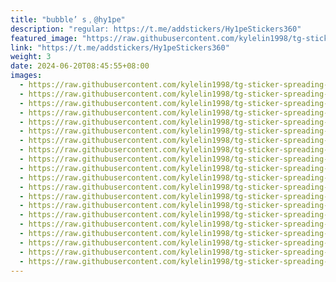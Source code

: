 ```yaml
---
title: "bubble’ s﹐@hy1pe"
description: "regular: https://t.me/addstickers/Hy1peStickers360"
featured_image: "https://raw.githubusercontent.com/kylelin1998/tg-sticker-spreading-worldwide-images/main/img/9c8fa973-f097-45cf-bd43-9c6a4f46d5f2.jpg"
link: "https://t.me/addstickers/Hy1peStickers360"
weight: 3
date: 2024-06-20T08:45:55+08:00
images:
  - https://raw.githubusercontent.com/kylelin1998/tg-sticker-spreading-worldwide-images/main/img/9c8fa973-f097-45cf-bd43-9c6a4f46d5f2.jpg
  - https://raw.githubusercontent.com/kylelin1998/tg-sticker-spreading-worldwide-images/main/img/82fae51e-85ce-435a-85ae-0d82dd41bebd.jpg
  - https://raw.githubusercontent.com/kylelin1998/tg-sticker-spreading-worldwide-images/main/img/a093cecf-16e7-477d-b74f-6a35083ebb94.jpg
  - https://raw.githubusercontent.com/kylelin1998/tg-sticker-spreading-worldwide-images/main/img/9536b07a-d8ad-4ce8-9b06-b95a662d87f0.jpg
  - https://raw.githubusercontent.com/kylelin1998/tg-sticker-spreading-worldwide-images/main/img/01659741-3efa-4ed7-938a-0647acd20239.jpg
  - https://raw.githubusercontent.com/kylelin1998/tg-sticker-spreading-worldwide-images/main/img/a70c5ab1-c49b-40af-81ff-fe08e105cc1e.jpg
  - https://raw.githubusercontent.com/kylelin1998/tg-sticker-spreading-worldwide-images/main/img/50ec05a4-f8f8-483e-b9c2-1eba989fe213.jpg
  - https://raw.githubusercontent.com/kylelin1998/tg-sticker-spreading-worldwide-images/main/img/e00f510e-7222-4713-a2a6-ce236372362a.jpg
  - https://raw.githubusercontent.com/kylelin1998/tg-sticker-spreading-worldwide-images/main/img/d4d2af9b-f09d-4db4-abb7-eb83d447d7e9.jpg
  - https://raw.githubusercontent.com/kylelin1998/tg-sticker-spreading-worldwide-images/main/img/b1c426b9-8859-457a-87e5-a143e821a1f8.jpg
  - https://raw.githubusercontent.com/kylelin1998/tg-sticker-spreading-worldwide-images/main/img/177fdb4b-560f-4b99-9851-fe056f4c8fb6.jpg
  - https://raw.githubusercontent.com/kylelin1998/tg-sticker-spreading-worldwide-images/main/img/546be15a-5ca1-40c5-a04a-64d86a76a204.jpg
  - https://raw.githubusercontent.com/kylelin1998/tg-sticker-spreading-worldwide-images/main/img/71117038-a3f9-47c1-9a47-c82bc8e00949.jpg
  - https://raw.githubusercontent.com/kylelin1998/tg-sticker-spreading-worldwide-images/main/img/c9fd076b-1d9d-4be9-a1f7-c813bdf47138.jpg
  - https://raw.githubusercontent.com/kylelin1998/tg-sticker-spreading-worldwide-images/main/img/e9cb6359-bcda-49ee-a650-0efd9aa6d0f7.jpg
  - https://raw.githubusercontent.com/kylelin1998/tg-sticker-spreading-worldwide-images/main/img/2d860660-e2d4-4b1d-a4ee-2e23404f6d0d.jpg
  - https://raw.githubusercontent.com/kylelin1998/tg-sticker-spreading-worldwide-images/main/img/e6f432c3-2f4c-4a32-a6e7-4a814720e251.jpg
  - https://raw.githubusercontent.com/kylelin1998/tg-sticker-spreading-worldwide-images/main/img/7b95aa75-cdec-4767-9660-314111fe4d9e.jpg
  - https://raw.githubusercontent.com/kylelin1998/tg-sticker-spreading-worldwide-images/main/img/1d25da73-caba-4c83-a570-e2a4ba70e592.jpg
  - https://raw.githubusercontent.com/kylelin1998/tg-sticker-spreading-worldwide-images/main/img/da146b60-c3a4-443d-85ef-3151a817bec6.jpg
---
```

